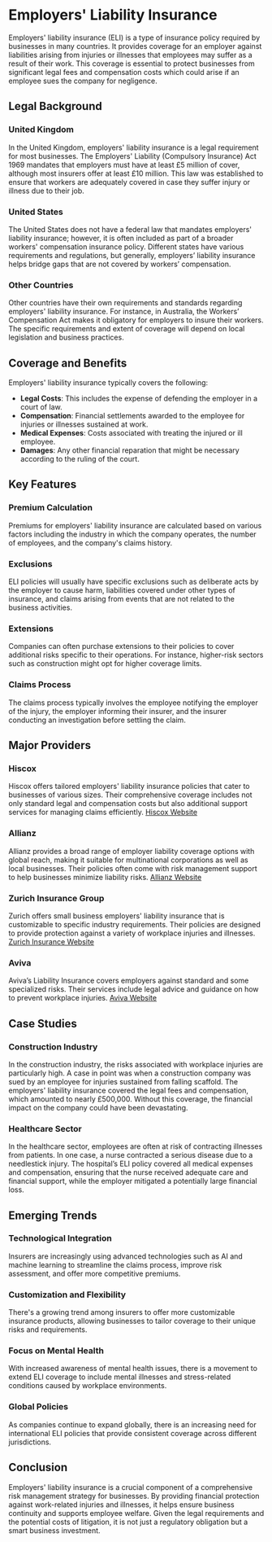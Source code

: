 # Employers' Liability Insurance

Employers' liability insurance (ELI) is a type of insurance policy required by businesses in many countries. It provides coverage for an employer against liabilities arising from injuries or illnesses that employees may suffer as a result of their work. This coverage is essential to protect businesses from significant legal fees and compensation costs which could arise if an employee sues the company for negligence.

## Legal Background

### United Kingdom
In the United Kingdom, employers' liability insurance is a legal requirement for most businesses. The Employers' Liability (Compulsory Insurance) Act 1969 mandates that employers must have at least £5 million of cover, although most insurers offer at least £10 million. This law was established to ensure that workers are adequately covered in case they suffer injury or illness due to their job.

### United States
The United States does not have a federal law that mandates employers' liability insurance; however, it is often included as part of a broader workers' compensation insurance policy. Different states have various requirements and regulations, but generally, employers’ liability insurance helps bridge gaps that are not covered by workers’ compensation.

### Other Countries
Other countries have their own requirements and standards regarding employers' liability insurance. For instance, in Australia, the Workers’ Compensation Act makes it obligatory for employers to insure their workers. The specific requirements and extent of coverage will depend on local legislation and business practices.

## Coverage and Benefits

Employers' liability insurance typically covers the following:

- **Legal Costs**: This includes the expense of defending the employer in a court of law.
- **Compensation**: Financial settlements awarded to the employee for injuries or illnesses sustained at work.
- **Medical Expenses**: Costs associated with treating the injured or ill employee.
- **Damages**: Any other financial reparation that might be necessary according to the ruling of the court.

## Key Features

### Premium Calculation
Premiums for employers' liability insurance are calculated based on various factors including the industry in which the company operates, the number of employees, and the company's claims history.

### Exclusions
ELI policies will usually have specific exclusions such as deliberate acts by the employer to cause harm, liabilities covered under other types of insurance, and claims arising from events that are not related to the business activities.

### Extensions
Companies can often purchase extensions to their policies to cover additional risks specific to their operations. For instance, higher-risk sectors such as construction might opt for higher coverage limits.

### Claims Process
The claims process typically involves the employee notifying the employer of the injury, the employer informing their insurer, and the insurer conducting an investigation before settling the claim.

## Major Providers

### Hiscox
Hiscox offers tailored employers' liability insurance policies that cater to businesses of various sizes. Their comprehensive coverage includes not only standard legal and compensation costs but also additional support services for managing claims efficiently.
[Hiscox Website](https://www.hiscox.co.uk/)

### Allianz
Allianz provides a broad range of employer liability coverage options with global reach, making it suitable for multinational corporations as well as local businesses. Their policies often come with risk management support to help businesses minimize liability risks.
[Allianz Website](https://www.allianz.com/)

### Zurich Insurance Group
Zurich offers small business employers' liability insurance that is customizable to specific industry requirements. Their policies are designed to provide protection against a variety of workplace injuries and illnesses.
[Zurich Insurance Website](https://www.zurich.com/)

### Aviva
Aviva’s Liability Insurance covers employers against standard and some specialized risks. Their services include legal advice and guidance on how to prevent workplace injuries.
[Aviva Website](https://www.aviva.com/)

## Case Studies

### Construction Industry
In the construction industry, the risks associated with workplace injuries are particularly high. A case in point was when a construction company was sued by an employee for injuries sustained from falling scaffold. The employers' liability insurance covered the legal fees and compensation, which amounted to nearly £500,000. Without this coverage, the financial impact on the company could have been devastating.

### Healthcare Sector
In the healthcare sector, employees are often at risk of contracting illnesses from patients. In one case, a nurse contracted a serious disease due to a needlestick injury. The hospital’s ELI policy covered all medical expenses and compensation, ensuring that the nurse received adequate care and financial support, while the employer mitigated a potentially large financial loss.

## Emerging Trends

### Technological Integration
Insurers are increasingly using advanced technologies such as AI and machine learning to streamline the claims process, improve risk assessment, and offer more competitive premiums.

### Customization and Flexibility
There's a growing trend among insurers to offer more customizable insurance products, allowing businesses to tailor coverage to their unique risks and requirements.

### Focus on Mental Health
With increased awareness of mental health issues, there is a movement to extend ELI coverage to include mental illnesses and stress-related conditions caused by workplace environments.

### Global Policies
As companies continue to expand globally, there is an increasing need for international ELI policies that provide consistent coverage across different jurisdictions.

## Conclusion

Employers' liability insurance is a crucial component of a comprehensive risk management strategy for businesses. By providing financial protection against work-related injuries and illnesses, it helps ensure business continuity and supports employee welfare. Given the legal requirements and the potential costs of litigation, it is not just a regulatory obligation but a smart business investment.